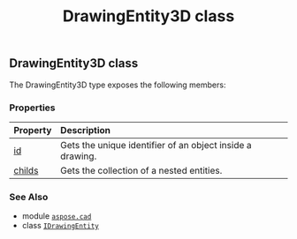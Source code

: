 ﻿---
title: DrawingEntity3D class
second_title: Aspose.CAD for Python via .NET API References
description: 
type: docs
weight: 130
url: /python-net/aspose.cad/drawingentity3d/
is_root: false
---

## DrawingEntity3D class



The DrawingEntity3D type exposes the following members:

### Properties
| Property | Description |
| :- | :- |
| [id](/cad/python-net/aspose.cad/drawingentity3d/id) | Gets the unique identifier of an object inside a drawing. |
| [childs](/cad/python-net/aspose.cad/drawingentity3d/childs) | Gets the collection of a nested entities. |



### See Also
* module [`aspose.cad`](..)
* class [`IDrawingEntity`](/cad/python-net/aspose.cad/idrawingentity)
